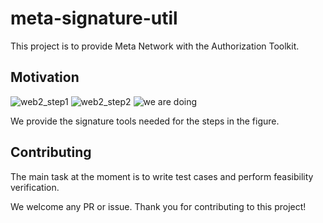 # meta-signature-util

This project is to provide Meta Network with the Authorization Toolkit.

## Motivation

![web2_step1](https://storageapi.fleek.co/casimir-crystal-team-bucket/metanetwork/users/metaio-storage/签名流程_colored_label.drawio.png)
![web2_step2](https://storageapi.fleek.co/casimir-crystal-team-bucket/metanetwork/users/metaio-storage/web2.png)
![we are doing](https://storageapi.fleek.co/casimir-crystal-team-bucket/metanetwork/users/metaio-storage/签名流程.drawio.png)

We provide the signature tools needed for the steps in the figure.

## Contributing

The main task at the moment is to write test cases and perform feasibility verification.

We welcome any PR or issue. Thank you for contributing to this project!
